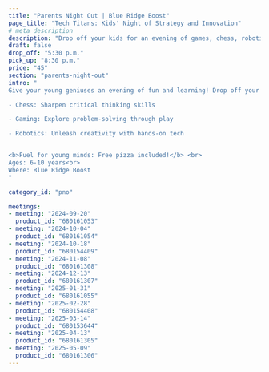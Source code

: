 ```yaml
---
title: "Parents Night Out | Blue Ridge Boost"
page_title: "Tech Titans: Kids' Night of Strategy and Innovation"
# meta description
description: "Drop off your kids for an evening of games, chess, robotics, and coding."
draft: false
drop_off: "5:30 p.m."
pick_up: "8:30 p.m."
price: "45"
section: "parents-night-out"
intro: "
Give your young geniuses an evening of fun and learning! Drop off your kids ages 6 to 10 for an exciting adventure in:

- Chess: Sharpen critical thinking skills

- Gaming: Explore problem-solving through play

- Robotics: Unleash creativity with hands-on tech


<b>Fuel for young minds: Free pizza included!</b> <br>
Ages: 6-10 years<br>
Where: Blue Ridge Boost
"

category_id: "pno"

meetings: 
- meeting: "2024-09-20"
  product_id: "680161053"
- meeting: "2024-10-04"
  product_id: "680161054"
- meeting: "2024-10-18"
  product_id: "680154409"
- meeting: "2024-11-08"
  product_id: "680161308"
- meeting: "2024-12-13"
  product_id: "680161307"
- meeting: "2025-01-31"
  product_id: "680161055"
- meeting: "2025-02-28"
  product_id: "680154408"
- meeting: "2025-03-14"
  product_id: "680153644"
- meeting: "2025-04-13"
  product_id: "680161305"
- meeting: "2025-05-09"
  product_id: "680161306"
---
```













